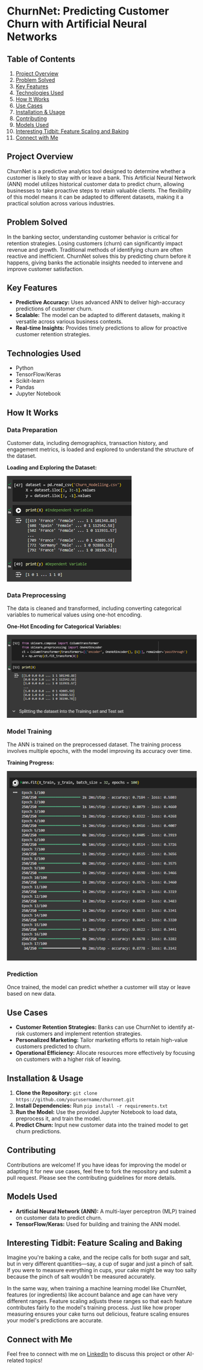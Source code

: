 # ChurnNet: Predicting Customer Churn with Artificial Neural Networks

## Table of Contents
1. [Project Overview](#project-overview)
2. [Problem Solved](#problem-solved)
3. [Key Features](#key-features)
4. [Technologies Used](#technologies-used)
5. [How It Works](#how-it-works)
6. [Use Cases](#use-cases)
7. [Installation & Usage](#installation--usage)
8. [Contributing](#contributing)
9. [Models Used](#models-used)
10. [Interesting Tidbit: Feature Scaling and Baking](#interesting-tidbit-feature-scaling-and-baking)
11. [Connect with Me](#connect-with-me)

## Project Overview
ChurnNet is a predictive analytics tool designed to determine whether a customer is likely to stay with or leave a bank. This Artificial Neural Network (ANN) model utilizes historical customer data to predict churn, allowing businesses to take proactive steps to retain valuable clients. The flexibility of this model means it can be adapted to different datasets, making it a practical solution across various industries.

## Problem Solved
In the banking sector, understanding customer behavior is critical for retention strategies. Losing customers (churn) can significantly impact revenue and growth. Traditional methods of identifying churn are often reactive and inefficient. ChurnNet solves this by predicting churn before it happens, giving banks the actionable insights needed to intervene and improve customer satisfaction.

## Key Features
- **Predictive Accuracy:** Uses advanced ANN to deliver high-accuracy predictions of customer churn.
- **Scalable:** The model can be adapted to different datasets, making it versatile across various business contexts.
- **Real-time Insights:** Provides timely predictions to allow for proactive customer retention strategies.

## Technologies Used
- Python
- TensorFlow/Keras
- Scikit-learn
- Pandas
- Jupyter Notebook

## How It Works

### Data Preparation
Customer data, including demographics, transaction history, and engagement metrics, is loaded and explored to understand the structure of the dataset.

**Loading and Exploring the Dataset:**

![Independent and Dependent Variables](images/Screenshot%202024-08-20%20215730.png)

### Data Preprocessing
The data is cleaned and transformed, including converting categorical variables to numerical values using one-hot encoding.

**One-Hot Encoding for Categorical Variables:**

![Data Preprocessing](images/Screenshot%202024-08-20%20215750.png)

### Model Training
The ANN is trained on the preprocessed dataset. The training process involves multiple epochs, with the model improving its accuracy over time.

**Training Progress:**

![Model Training Progress](images/Screenshot%202024-08-20%20215635.png)

### Prediction
Once trained, the model can predict whether a customer will stay or leave based on new data.

## Use Cases
- **Customer Retention Strategies:** Banks can use ChurnNet to identify at-risk customers and implement retention strategies.
- **Personalized Marketing:** Tailor marketing efforts to retain high-value customers predicted to churn.
- **Operational Efficiency:** Allocate resources more effectively by focusing on customers with a higher risk of leaving.

## Installation & Usage
1. **Clone the Repository:** `git clone https://github.com/yourusername/churnnet.git`
2. **Install Dependencies:** Run `pip install -r requirements.txt`
3. **Run the Model:** Use the provided Jupyter Notebook to load data, preprocess it, and train the model.
4. **Predict Churn:** Input new customer data into the trained model to get churn predictions.

## Contributing
Contributions are welcome! If you have ideas for improving the model or adapting it for new use cases, feel free to fork the repository and submit a pull request. Please see the contributing guidelines for more details.

## Models Used
- **Artificial Neural Network (ANN):** A multi-layer perceptron (MLP) trained on customer data to predict churn.
- **TensorFlow/Keras:** Used for building and training the ANN model.

## Interesting Tidbit: Feature Scaling and Baking
Imagine you're baking a cake, and the recipe calls for both sugar and salt, but in very different quantities—say, a cup of sugar and just a pinch of salt. If you were to measure everything in cups, your cake might be way too salty because the pinch of salt wouldn't be measured accurately. 

In the same way, when training a machine learning model like ChurnNet, features (or ingredients) like account balance and age can have very different ranges. Feature scaling adjusts these ranges so that each feature contributes fairly to the model's training process. Just like how proper measuring ensures your cake turns out delicious, feature scaling ensures your model's predictions are accurate.

## Connect with Me
Feel free to connect with me on [LinkedIn](https://linkedin.com/in/yourprofile) to discuss this project or other AI-related topics!
